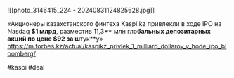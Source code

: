 
![[photo_3146415_224 - 20240831124825628.jpg]]

«Акционеры казахстанского финтеха Kaspi.kz привлекли в ходе IPO на Nasdaq **$1 млрд**, разместив 11,3** млн гло**бальных депозитарных акций по цене $92 за ш**тук**у» 
https://m.forbes.kz/actual/kaspikz_privlek_1_milliard_dollarov_v_hode_ipo_bloomberg/

#kaspi #deal